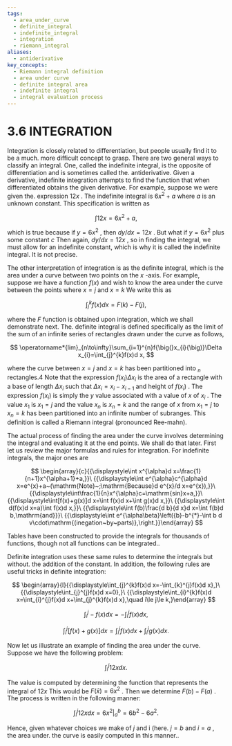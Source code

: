 ```yaml
---
tags:
  - area_under_curve
  - definite_integral
  - indefinite_integral
  - integration
  - riemann_integral
aliases:
  - antiderivative
key_concepts:
  - Riemann integral definition
  - area under curve
  - definite integral area
  - indefinite integral
  - integral evaluation process
---
```


# 3.6 INTEGRATION

Integration is closely related to differentiation, but people usually find it to be a much. more difficult concept to grasp. There are two general ways to classify an integral. One, called the indefinite integral, is the opposite of differentiation and is sometimes called the. antiderivative. Given a derivative, indefinite integration attempts to find the function that when differentiated obtains the given derivative. For example, suppose we were given the. expression $12x$ . The indefinite integral is $6x^{2}+a$ where $a$ is an unknown constant. This specification is written as

$$
\int12x=6x^{2}+a,
$$

which is true because if $y=6x^{2}$ , then ${d y}/{d x}=12x$ . But what if $y=6x^{2}$ plus some constant $c$ Then again, ${d y}/{d x}=12x$ , so in finding the integral, we must allow for an indefinite constant, which is why it is called the indefinite integral. It is not precise.

The other interpretation of integration is as the definite integral, which is the area under a curve between two points on the $x$ -axis. For example, suppose we have a function $f(x)$ and wish to know the area under the curve between the points where $x=j$ and $x=k$ We write this as

$$
\int_{j}^{k}f(x)d x=F\left(k\right)-F(j),
$$

where the $F$ function is obtained upon integration, which we shall demonstrate next. The. definite integral is defined specifically as the limit of the sum of an infinite series of rectangles drawn under the curve as follows,

$$
\operatorname*{lim}_{n\to\infty}\sum_{i=1}^{n}f{\big(}x_{i}{\big)}\Delta x_{i}=\int_{j}^{k}f(x)d x,
$$

where the curve between $x=j$ and $x=k$ has been partitioned into $_n$ rectangles.4 Note that the expression $f(x_{i})\Delta x_{i}$ is the area of a rectangle with a base of length $\Delta x_{i}$ such that $\Delta x_{i}=x_{i}-x_{i-1}$ and height of $f(x_{i})$ . The expression $f(x_{i})$ is simply the $y$ value associated with a value of $x$ of $x_{i}$ . The value $x_{1}$ is $x_{1}=j$ and the value $x_{n}$ is $x_{n}=k$ and the range of $x$ from $x_{1}=j$ to $x_{n}=k$ has been partitioned into an infinite number of subranges. This definition is called a Riemann integral (pronounced Ree-mahn).

The actual process of finding the area under the curve involves determining the integral and evaluating it at the end points. We shall do that later. First let us review the major formulas and rules for integration. For indefinite integrals, the major ones are

$$
\begin{array}{c}{{\displaystyle\int x^{\alpha}d x=\frac{1}{n+1}x^{\alpha+1}+a,}}\ {{\displaystyle\int e^{\alpha}c^{\alpha}d x=e^{x}+a~(\mathrm{Note}~;\mathrm{Because}d e^{x}/d x=e^{x}),}}\ {{\displaystyle\int\frac{1}{n}x^{\alpha}c=\mathrm{sin}x+a,}}\ {{\displaystyle\int[f(x)+g(x)]d x=\int f(x)d x+\int g(x)d x,}}\ {{\displaystyle\int d(f(x)d x=a)\int f(x)d x,}}\ {{\displaystyle\int f(b)\frac{d b}{d x}d x=\int f(b)d b,\mathrm{and}}}\ {{\displaystyle\int e^{\alpha\beta}\left({b}-b^{*}-\int b d v\cdot\mathrm{(inegation~by~parts)},\right.}}\end{array}
$$

Tables have been constructed to provide the integrals for thousands of functions, though not all functions can be integrated..

Definite integration uses these same rules to determine the integrals but without. the addition of the constant. In addition, the following rules are useful tricks in definite integration:

$$
\begin{array}{l}{{\displaystyle\int_{j}^{k}f(x)d x=-\int_{k}^{j}f(x)d x},}\ {{\displaystyle\int_{j}^{j}f(x)d x=0},}\ {{\displaystyle\int_{i}^{k}f(x)d x=\int_{i}^{j}f(x)d x+\int_{j}^{k}f(x)d x},\quad i\le j\le k,}\end{array}
$$

$$
\int_{i}^{j}-f(x)d x=-\int_{i}^{j}f(x)d x,
$$

$$
\int_{i}^{j}{\big[}f(x)+g(x){\big]}d x=\int_{i}^{j}f(x)d x+\int_{i}^{j}g(x)d x.
$$

Now let us illustrate an example of finding the area under the curve. Suppose we have the following problem:

$$
\int_{i}^{j}12x d x.
$$

The value is computed by determining the function that represents the integral of $12x$ This would be $F(\bar{x})=6x^{2}$ . Then we determine $F(b)-F(a)$ . The process is written in the following manner:

$$
\int_{i}^{j}12x d x=\left.6x^{2}\right|_{a}^{b}=6b^{2}-6a^{2}.
$$

Hence, given whatever choices we make of $j$ and i (here. $j=b$ and $i=a$ , the area under.
the curve is easily computed in this manner..
